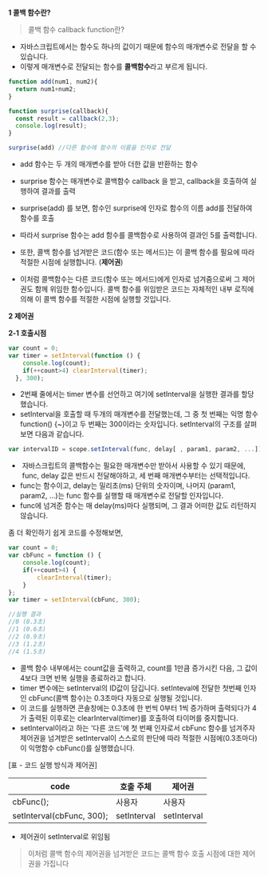 **1 콜백 함수란?**  

> 콜백 함수 callback function란?

-   자바스크립트에서는 함수도 하나의 값이기 때문에 함수의 매개변수로 전달을 할 수 있습니다.
-   이렇게 매개변수로 전달되는 함수를 **콜백함수**라고 부르게 됩니다.

```javascript
function add(num1, num2){
  return num1+num2;
}

function surprise(callback){ 
  const result = callback(2,3);
  console.log(result);
}

surprise(add) //다른 함수에 함수의 이름을 인자로 전달
```

-   add 함수는 두 개의 매개변수를 받아 더한 값을 반환하는 함수
-   surprise 함수는 매개변수로 콜백함수 callback 을 받고, callback을 호출하여 실행하여 결과를 출력
-   surprise(add) 를 보면, 함수인 surprise에 인자로 함수의 이름 add를 전달하여 함수를 호출
-   따라서 surprise 함수는 add 함수를 콜백함수로 사용하여 결과인 5를 출력합니다.

-   또한, 콜백 함수를 넘겨받은 코드(함수 또는 메서드)는 이 콜백 함수를 필요에 따라 적절한 시점에 실행합니다. (**제어권**) 
-   이처럼 콜백함수는 다른 코드(함수 또는 메서드)에게 인자로 넘겨줌으로써 그 제어권도 함께 위임한 함수입니다. 콜백 함수를 위임받은 코드는 자체적인 내부 로직에 의해 이 콜백 함수를 적절한 시점에 실행할 것입니다.

**2 제어권**

**2-1 호출시점**

```javascript
var count = 0;
var timer = setInterval(function () {
	console.log(count);
    if(++count>4) clearInterval(timer);
  }, 300);
```

-   2번째 줄에서는 timer 변수를 선언하고 여기에 setInterval을 실행한 결과를 할당했습니다.
-   setInterval을 호출할 때 두개의 매개변수를 전달했는데, 그 중 첫 번째는 익명 함수 function() {~}이고 두 번째는 300이라는 숫자입니다. setInterval의 구조를 살펴보면 다음과 같습니다.

```javascript
var intervalID = scope.setInterval(func, delay[ , param1, param2, ...]);
```

-    자바스크립트의 콜백함수는 필요한 매개변수만 받아서 사용할 수 있기 때문에,  func, delay 값은 반드시 전달해야하고, 세 번째 매개변수부터는 선택적입니다.
-   func는 함수이고, delay는 밀리초(ms) 단위의 숫자이며, 나머지 (param1, param2, ...)는 func 함수를 실행할 때 매개변수로 전달할 인자입니다.
-   func에 넘겨준 함수는 매 delay(ms)마다 실행되며, 그 결과 어떠한 값도 리턴하지 않습니다.

좀 더 확인하기 쉽게 코드를 수정해보면, 

```javascript
var count = 0;
var cbFunc = function () {
	console.log(count);
    if(++count>4) {
    	clearInterval(timer);
    }
};
var timer = setInterval(cbFunc, 300);

//실행 결과
//0 (0.3초)
//1 (0.6초)
//2 (0.9초)
//3 (1.2초)
//4 (1.5초)
```

-   콜백 함수 내부에서는 count값을 출력하고, count를 1만큼 증가시킨 다음, 그 값이 4보다 크면 반복 실행을 종료하라고 합니다.
-   timer 변수에는 setInterval의 ID값이 담깁니다. setInteval에 전달한 첫번째 인자인 cbFunc(콜백 함수)는 0.3초마다 자동으로 실행될 것입니다.
-   이 코드를 실행하면 콘솔창에는 0.3초에 한 번씩 0부터 1씩 증가하며 출력되다가 4가 출력된 이후로는 clearInterval(timer)를 호출하여 타이머를 중지합니다.
-   setInterval이라고 하는 '다른 코드'에 첫 번째 인자로서 cbFunc 함수를 넘겨주자 제어권을 넘겨받은 setInterval이 스스로의 판단에 따라 적절한 시점에(0.3초마다) 이 익명함수 cbFunc()를 실행했습니다.

\[표 - 코드 실행 방식과 제어권\]

| code | 호출 주체 | 제어권 |
| --- | --- | --- |
| cbFunc(); | 사용자 | 사용자 |
| setInterval(cbFunc, 300); | setInterval | setInterval |

-   제어권이 setInterval로 위임됨

> 이처럼 콜백 함수의 제어권을 넘겨받은 코드는 콜백 함수 호출 시점에 대한 제어권을 가집니다

